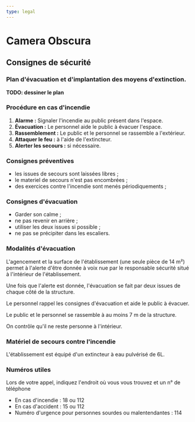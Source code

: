 ```yaml
---
type: legal
---
```


# Camera Obscura

## Consignes de sécurité

### Plan d'évacuation et d'implantation des moyens d'extinction.

__TODO: dessiner le plan__

### Procédure en cas d'incendie

1. **Alarme :** Signaler l'incendie au public présent dans l'espace.
2. **Évacuation :** Le personnel aide le public à évacuer l'espace.
3. **Rassemblement :** Le public et le personnel se rassemble a l'extérieur.
4. **Attaquer le feu :** à l'aide de l'extincteur.
5. **Alerter les secours :** si nécessaire.

### Consignes préventives

- les issues de secours sont laissées libres ;
- le materiel de secours n'est pas encombrées ;
- des exercices contre l'incendie sont menés périodiquements ;

### Consignes d'évacuation

- Garder son calme ;
- ne pas revenir en arrière ;
- utiliser les deux issues si possible ;
- ne pas se précipiter dans les escaliers.

### Modalités d'évacuation

L'agencement et la surface de l'établissement (une seule pièce de 14 m²) permet à l'alerte d'être donnée à voix nue par le responsable sécurité situé à l'intérieur de l'établissement.

Une fois que l'alerte est donnée, l'évacuation se fait par deux issues de chaque côté de la structure.

Le personnel rappel les consignes d'évacuation et aide le public à évacuer.

Le public et le personnel se rassemble à au moins 7 m de la structure.

On contrôle qu'il ne reste personne à l'intérieur.

### Matériel de secours contre l'incendie

L'établissement est équipé d'un extincteur à eau pulvérisé de 6L.

### Numéros utiles

Lors de votre appel, indiquez l'endroit où vous vous trouvez et un n° de téléphone

- En cas d'incendie : 18 ou 112
- En cas d'accident : 15 ou 112
- Numéro d'urgence pour personnes sourdes ou malentendantes : 114

